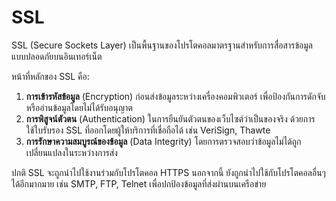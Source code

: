 # SSL

SSL (Secure Sockets Layer)  เป็นพื้นฐานของโปรโตคอลมาตรฐานสำหรับการสื่อสารข้อมูลแบบปลอดภัยบนอินเทอร์เน็ต

หน้าที่หลักของ SSL คือ:

1. **การเข้ารหัสข้อมูล** (Encryption) ก่อนส่งข้อมูลระหว่างเครื่องคอมพิวเตอร์ เพื่อป้องกันการดักจับหรืออ่านข้อมูลโดยไม่ได้รับอนุญาต
2. **การพิสูจน์ตัวตน** (Authentication) ในการยืนยันตัวตนของเว็บไซต์ว่าเป็นของจริง ด้วยการใช้ใบรับรอง SSL ที่ออกโดยผู้ให้บริการที่เชื่อถือได้ เช่น VeriSign, Thawte
3. **การรักษาความสมบูรณ์ของข้อมูล** (Data Integrity) โดยการตรวจสอบว่าข้อมูลไม่ได้ถูกเปลี่ยนแปลงในระหว่างการส่ง

ปกติ SSL จะถูกนำไปใช้งานร่วมกับโปรโตคอล HTTPS นอกจากนี้  ยังถูกนำไปใช้กับโปรโตคอลอื่นๆ ได้อีกมากมาย เช่น SMTP, FTP, Telnet เพื่อปกป้องข้อมูลที่ส่งผ่านบนเครือข่าย
